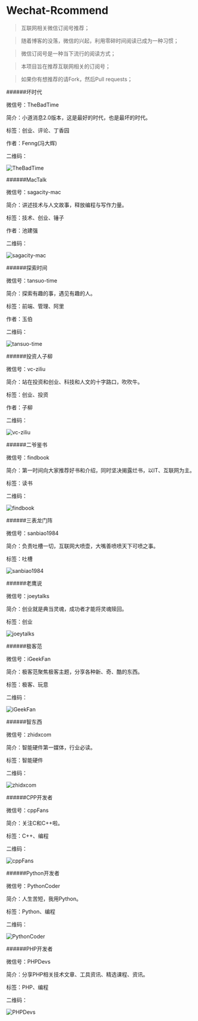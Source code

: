 # Wechat-Rcommend
>互联网相关微信订阅号推荐；

>随着博客的没落，微信的兴起，利用零碎时间阅读已成为一种习惯；

>微信订阅号是一种当下流行的阅读方式；

>本项目旨在推荐互联网相关的订阅号；

>如果你有想推荐的请Fork，然后Pull requests；



######坏时代

微信号：TheBadTime

简介：小道消息2.0版本，这是最好的时代，也是最坏的时代。

标签：创业、评论、丁香园

作者：Fenng(冯大辉)

二维码：

![TheBadTime](./Picture/thebadtime.png)


######MacTalk

微信号：sagacity-mac

简介：讲述技术与人文故事，释放编程与写作力量。

标签：技术、创业、锤子

作者：池建强

二维码：

![sagacity-mac](./Picture/sagacity-mac.jpg)

######探索时间

微信号：tansuo-time

简介：探索有趣的事，遇见有趣的人。

标签：前端、管理、阿里

作者：玉伯

二维码：

![tansuo-time](./Picture/tansuo-time.jpg)

######投资人子柳

微信号：vc-ziliu

简介：站在投资和创业、科技和人文的十字路口，吹吹牛。

标签：创业、投资

作者：子柳

二维码：

![vc-ziliu](./Picture/vc-ziliu.jpg)

######二爷鉴书

微信号：findbook

简介：第一时间向大家推荐好书和介绍，同时坚决揭露烂书，以IT、互联网为主。

标签：读书

二维码：

![findbook](./Picture/findbook.jpg)

######三表龙门阵

微信号：sanbiao1984

简介：负责吐槽一切，互联网大喷壶，大嘴善喷喷天下可喷之事。

标签：吐槽

![sanbiao1984](./Picture/sanbiao1984.jpg)

######老鹰说

微信号：joeytalks

简介：创业就是典当灵魂，成功者才能将灵魂赎回。

标签：创业

![joeytalks](./Picture/joeytalks.jpg)

######极客范

微信号：iGeekFan

简介：极客范聚焦极客主题，分享各种新、奇、酷的东西。

标签：极客、玩意

二维码：

![iGeekFan](./Picture/iGeekFan.png)

######智东西

微信号：zhidxcom

简介：智能硬件第一媒体，行业必读。

标签：智能硬件

二维码：

![zhidxcom](./Picture/zhidxcom.png)

######CPP开发者

微信号：cppFans

简介：关注C和C++啦。

标签：C++、编程

二维码：

![cppFans](./Picture/cppFans.jpg)

######Python开发者

微信号：PythonCoder

简介：人生苦短，我用Python。

标签：Python、编程

二维码：

![PythonCoder](./Picture/PythonCoder.jpg)

######PHP开发者

微信号：PHPDevs

简介：分享PHP相关技术文章、工具资讯、精选课程、资讯。

标签：PHP、编程

二维码：

![PHPDevs](./Picture/PHPDevs.jpg)